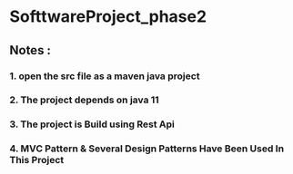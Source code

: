 # SofttwareProject_phase2
## Notes : 
### 1. open the src file as a maven java project
### 2. The project depends on java 11
### 3. The project is Build using Rest Api
### 4. MVC Pattern & Several Design Patterns Have Been Used In This Project 
